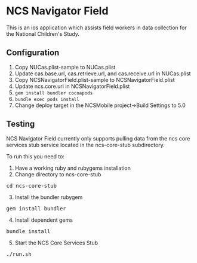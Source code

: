 NCS Navigator Field
===================

This is an ios application which assists field workers in data collection for the National Children's Study. 

Configuration
-------------

1. Copy NUCas.plist-sample to NUCas.plist
2. Update cas.base.url, cas.retrieve.url, and cas.receive.url in NUCas.plist
3. Copy NCSNavigatorField.plist-sample to NCSNavigatorField.plist
4. Update ncs.core.url in NCSNavigatorField.plist
5. `gem install bundler cocoapods`
6. `bundle exec pods install` 
7. Change deploy target in the NCSMobile project->Build Settings to 5.0

Testing
-------

NCS Navigator Field currently only supports pulling data from the ncs core services stub service located in the ncs-core-stub subdirectory.

To run this you need to:

1. Have a working ruby and rubygems installation
2. Change directory to ncs-core-stub
<pre>cd ncs-core-stub</pre>
3. Install the bundler rubygem
<pre>gem install bundler</pre>
4. Install dependent gems
<pre>bundle install</pre>
5. Start the NCS Core Services Stub
<pre>./run.sh</pre>

